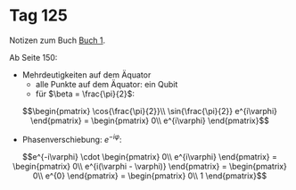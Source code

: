 # Tag 125

Notizen zum Buch [Buch 1](../Buch1.md).

Ab Seite 150:
* Mehrdeutigkeiten auf dem Äquator
  - alle Punkte auf dem Äquator: ein Qubit
  - für $\beta = \frac{\pi}{2}$:
```math
\begin{pmatrix}
\cos{\frac{\pi}{2}}\\
\sin{\frac{\pi}{2}} e^{i\varphi}
\end{pmatrix}
=
\begin{pmatrix}
0\\
e^{i\varphi}
\end{pmatrix}
```

* Phasenverschiebung: $e^{-i\varphi}$:
```math
e^{-i\varphi}
\cdot
\begin{pmatrix}
0\\
e^{i\varphi}
\end{pmatrix}
=
\begin{pmatrix}
0\\
e^{i(\varphi - \varphi)}
\end{pmatrix}
=
\begin{pmatrix}
0\\
e^{0}
\end{pmatrix}
=
\begin{pmatrix}
0\\
1
\end{pmatrix}
```

